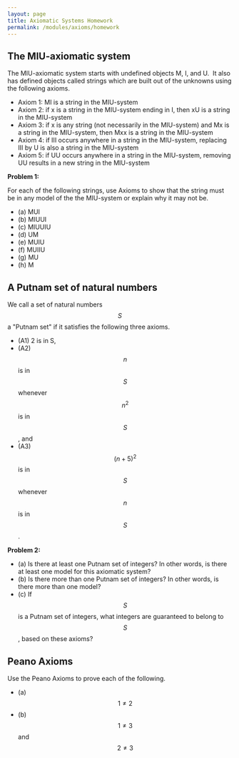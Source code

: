 ```yaml
---
layout: page
title: Axiomatic Systems Homework
permalink: /modules/axioms/homework
---
```



## The MIU-axiomatic system

The MIU-axiomatic system starts with undefined objects M, I, and U.  It also has defined objects called strings which are built out of the unknowns using the following axioms.

* Axiom 1: MI is a string in the MIU-system
* Axiom 2: if x is a string in the MIU-system ending in I, then xU is a string in the MIU-system
* Axiom 3: if x is any string (not necessarily in the MIU-system) and Mx is a string in the MIU-system, then Mxx is a string in the MIU-system
* Axiom 4: if III occurs anywhere in a string in the MIU-system, replacing III by U is also a string in the MIU-system
* Axiom 5: if UU occurs anywhere in a string in the MIU-system, removing UU results in a new string in the MIU-system

**Problem 1:**

For each of the following strings, use Axioms to show that the string must be in any model of the the MIU-system or explain why it may not be.

* (a) MUI
* (b) MIUUI
* (c) MIUUIU
* (d) UM
* (e) MUIU
* (f) MUIIU
* (g) MU
* (h) M

## A Putnam set of natural numbers

We call a set of natural numbers $$S$$ a "Putnam set" if it satisfies the following three axioms.
* (A1) 2 is in S,
* (A2) $$n$$ is in $$S$$ whenever $$n^2$$ is in $$S$$, and
* (A3) $$(n + 5)^2$$ is in $$S$$ whenever $$n$$ is in $$S$$.

**Problem 2:**

* (a) Is there at least one Putnam set of integers? In other words, is there at least one model for this axiomatic system?
* (b) Is there more than one Putnam set of integers?  In other words, is there more than one model?
* (c) If $$S$$ is a Putnam set of integers, what integers are guaranteed to belong to $$S$$, based on these axioms?


## Peano Axioms

Use the Peano Axioms to prove each of the following.

* (a) $$1\neq 2$$
* (b) $$1\neq 3$$ and $$2\neq 3$$


